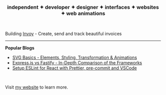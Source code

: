 <br>

<h3 align="center">independent ✦ developer ✦ designer  ✦ interfaces ✦ websites ✦ web animations</h3>

<br>

Building [Invoy](https://invoy.work/) - Create, send and track beautiful invoices

---

**Popular Blogs**

- [SVG Basics - Elements, Styling, Transformation & Animations](https://www.inkoop.io/blog/svg-basics-element-styling-transformation-animations/)
- [Express.js vs Fastify - In-Depth Comparison of the Frameworks](https://www.inkoop.io/blog/express-vs-fastify-in-depth-comparison-of-node-js-frameworks/)
- [Setup ESLint for React with Prettier, pre-commit and VSCode](https://www.inkoop.io/blog/setup-eslint-for-react-with-prettier-pre-commit-and-vscode/)

<br>

Visit [my website](https://nirnejak.com) to learn more.
